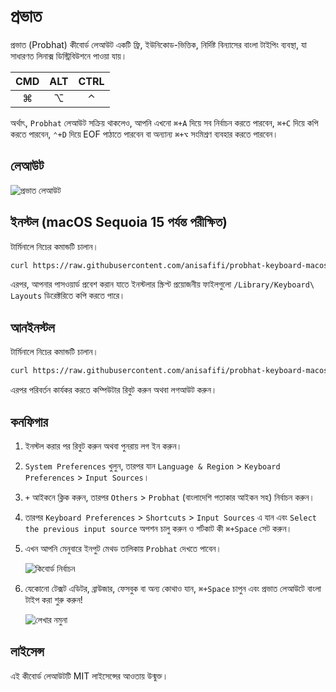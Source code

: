 # প্রভাত

প্রভাত (Probhat) কীবোর্ড লেআউট একটি ফ্রি, ইউনিকোড-ভিত্তিক, নির্দিষ্ট বিন্যাসের বাংলা টাইপিং ব্যবস্থা, যা সাধারণত লিনাক্স ডিস্ট্রিবিউশনে পাওয়া যায়।

|CMD|ALT|CTRL|
|:---:|:---:|:---:|
|⌘|⌥|⌃|

অর্থাৎ, `Probhat` লেআউট সক্রিয় থাকলেও, আপনি এখনো `⌘+A` দিয়ে সব নির্বাচন করতে পারবেন, `⌘+C` দিয়ে কপি করতে পারবেন, `⌃+D` দিয়ে EOF পাঠাতে পারবেন বা অন্যান্য `⌘+⌥` সংমিশ্রণ ব্যবহার করতে পারবেন।

## লেআউট

![প্রভাত লেআউট](https://bn.wikipedia.org/wiki/%E0%A6%9F%E0%A7%87%E0%A6%AE%E0%A6%AA%E0%A7%8D%E0%A6%B2%E0%A7%87%E0%A6%9F:%E0%A6%AA%E0%A7%8D%E0%A6%B0%E0%A6%AD%E0%A6%BE%E0%A6%A4_%E0%A6%95%E0%A7%80%E0%A6%AC%E0%A7%8B%E0%A6%B0%E0%A7%8D%E0%A6%A1_%E0%A6%B2%E0%A7%87%E0%A6%86%E0%A6%89%E0%A6%9F)

## ইনস্টল (macOS Sequoia 15 পর্যন্ত পরীক্ষিত)

টার্মিনালে নিচের কমান্ডটি চালান।

```bash
curl https://raw.githubusercontent.com/anisafifi/probhat-keyboard-macos/main/install.sh | sudo bash
```

এরপর, আপনার পাসওয়ার্ড প্রবেশ করান যাতে ইনস্টলার স্ক্রিপ্ট প্রয়োজনীয় ফাইলগুলো `/Library/Keyboard\ Layouts` ডিরেক্টরিতে কপি করতে পারে।

## আনইনস্টল

টার্মিনালে নিচের কমান্ডটি চালান।

```bash
curl https://raw.githubusercontent.com/anisafifi/probhat-keyboard-macos/main/uninstall.sh | sudo bash
```

এরপর পরিবর্তন কার্যকর করতে কম্পিউটার রিবুট করুন অথবা লগআউট করুন।

## কনফিগার

1. ইনস্টল করার পর রিবুট করুন অথবা পুনরায় লগ ইন করুন।
2. `System Preferences` খুলুন, তারপর যান `Language & Region` > `Keyboard Preferences` > `Input Sources`।
3. `+` আইকনে ক্লিক করুন, তারপর `Others` > `Probhat` (বাংলাদেশি পতাকার আইকন সহ) নির্বাচন করুন।
4. তারপর `Keyboard Preferences` > `Shortcuts` > `Input Sources` এ যান এবং `Select the previous input source` অপশন চালু করুন ও শর্টকাট কী `⌘+Space` সেট করুন।
5. এখন আপনি মেনুবারে ইনপুট মেথড তালিকায় `Probhat` দেখতে পাবেন।

    ![কিবোর্ড নির্বাচন](images/ime.png)
    
6. যেকোনো টেক্সট এডিটর, ব্রাউজার, ফেসবুক বা অন্য কোথাও যান, `⌘+Space` চাপুন এবং প্রভাত লেআউটে বাংলা টাইপ করা শুরু করুন!

    ![লেখার নমুনা](images/text.png)

## লাইসেন্স

এই কীবোর্ড লেআউটটি MIT লাইসেন্সের আওতায় উন্মুক্ত।